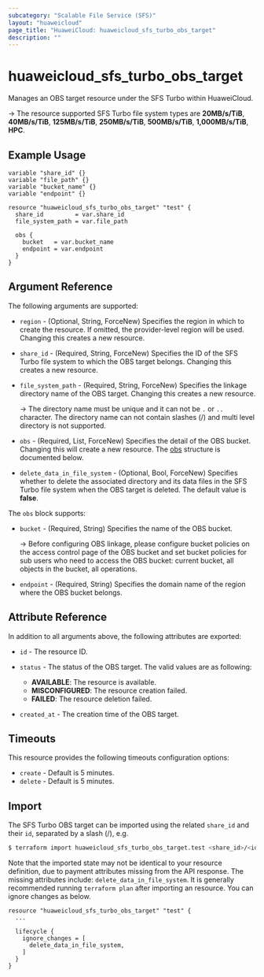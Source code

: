 ```yaml
---
subcategory: "Scalable File Service (SFS)"
layout: "huaweicloud"
page_title: "HuaweiCloud: huaweicloud_sfs_turbo_obs_target"
description: ""
---
```


# huaweicloud_sfs_turbo_obs_target

Manages an OBS target resource under the SFS Turbo within HuaweiCloud.

-> The resource supported SFS Turbo file system types are **20MB/s/TiB**, **40MB/s/TiB**, **125MB/s/TiB**,
  **250MB/s/TiB**, **500MB/s/TiB**, **1,000MB/s/TiB**, **HPC**.

## Example Usage

```hcl
variable "share_id" {}
variable "file_path" {}
variable "bucket_name" {}
variable "endpoint" {}

resource "huaweicloud_sfs_turbo_obs_target" "test" {
  share_id         = var.share_id
  file_system_path = var.file_path

  obs {
    bucket   = var.bucket_name
    endpoint = var.endpoint
  }
}
```

## Argument Reference

The following arguments are supported:

* `region` - (Optional, String, ForceNew) Specifies the region in which to create the resource.
  If omitted, the provider-level region will be used. Changing this creates a new resource.

* `share_id` - (Required, String, ForceNew) Specifies the ID of the SFS Turbo file system to which the OBS target
  belongs. Changing this creates a new resource.

* `file_system_path` - (Required, String, ForceNew) Specifies the linkage directory name of the OBS target.
  Changing this creates a new resource.

  -> The directory name must be unique and it can not be `.` or `..` character. The directory name can not contain
    slashes (/) and multi level directory is not supported.

* `obs` - (Required, List, ForceNew) Specifies the detail of the OBS bucket. Changing this will create a new resource.
  The [obs](#target_obs) structure is documented below.

* `delete_data_in_file_system` - (Optional, Bool, ForceNew) Specifies whether to delete the associated directory and
  its data files in the  SFS Turbo file system when the OBS target is deleted. The default value is **false**.

<a name="target_obs"></a>
The `obs` block supports:

* `bucket` - (Required, String) Specifies the name of the OBS bucket.

  -> Before configuring OBS linkage, please configure bucket policies on the access control page of the OBS bucket and
    set bucket policies for sub users who need to access the OBS bucket: current bucket, all objects in the bucket,
    all operations.

* `endpoint` - (Required, String) Specifies the domain name of the region where the OBS bucket belongs.

## Attribute Reference

In addition to all arguments above, the following attributes are exported:

* `id` - The resource ID.

* `status` - The status of the OBS target. The valid values are as following:
  + **AVAILABLE**: The resource is available.
  + **MISCONFIGURED**: The resource creation failed.
  + **FAILED**: The resource deletion failed.

* `created_at` - The creation time of the OBS target.

## Timeouts

This resource provides the following timeouts configuration options:

* `create` - Default is 5 minutes.
* `delete` - Default is 5 minutes.

## Import

The SFS Turbo OBS target can be imported using the related `share_id` and their `id`, separated by a slash (/), e.g.

```bash
$ terraform import huaweicloud_sfs_turbo_obs_target.test <share_id>/<id>
```

Note that the imported state may not be identical to your resource definition, due to payment attributes missing from
the API response.
The missing attributes include: `delete_data_in_file_system`.
It is generally recommended running `terraform plan` after importing an resource.
You can ignore changes as below.

```hcl
resource "huaweicloud_sfs_turbo_obs_target" "test" {
  ...

  lifecycle {
    ignore_changes = [
      delete_data_in_file_system,
    ]
  }
}
```
